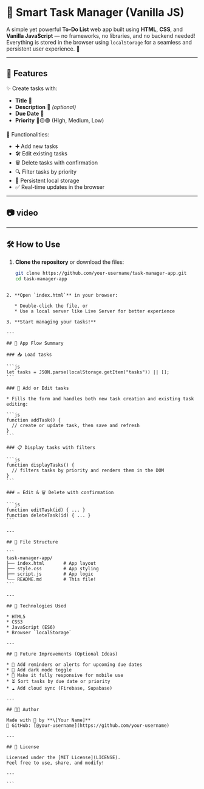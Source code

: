 
# 🧠 Smart Task Manager (Vanilla JS)

A simple yet powerful **To-Do List** web app built using **HTML**, **CSS**, and **Vanilla JavaScript** — no frameworks, no libraries, and no backend needed! Everything is stored in the browser using `localStorage` for a seamless and persistent user experience. 💾

---

## 🚀 Features

✨ Create tasks with:
- **Title** 📝
- **Description** 🧾 *(optional)*
- **Due Date** 📅
- **Priority** 🔴🟡🟢 (High, Medium, Low)

🧩 Functionalities:
- ➕ Add new tasks
- 🛠 Edit existing tasks
- 🗑 Delete tasks with confirmation
- 🔍 Filter tasks by priority
- 💾 Persistent local storage
- ✅ Real-time updates in the browser

---

## 📷 video














---

## 🛠️ How to Use

1. **Clone the repository** or download the files:
   ```bash
   git clone https://github.com/your-username/task-manager-app.git
   cd task-manager-app
````

2. **Open `index.html`** in your browser:

   * Double-click the file, or
   * Use a local server like Live Server for better experience

3. **Start managing your tasks!**

---

## 🧪 App Flow Summary

### 📥 Load tasks

```js
let tasks = JSON.parse(localStorage.getItem("tasks")) || [];
```

### 📝 Add or Edit tasks

* Fills the form and handles both new task creation and existing task editing:

```js
function addTask() {
  // create or update task, then save and refresh
}
```

### 📋 Display tasks with filters

```js
function displayTasks() {
  // filters tasks by priority and renders them in the DOM
}
```

### ✏️ Edit & 🗑 Delete with confirmation

```js
function editTask(id) { ... }
function deleteTask(id) { ... }
```

---

## 📁 File Structure

```
task-manager-app/
├── index.html       # App layout
├── style.css        # App styling
├── script.js        # App logic
└── README.md        # This file!
```

---

## 🧠 Technologies Used

* HTML5
* CSS3
* JavaScript (ES6)
* Browser `localStorage`

---

## 🌟 Future Improvements (Optional Ideas)

* 🔔 Add reminders or alerts for upcoming due dates
* 🌙 Add dark mode toggle
* 📱 Make it fully responsive for mobile use
* ⏳ Sort tasks by due date or priority
* ☁️ Add cloud sync (Firebase, Supabase)

---

## 👨‍💻 Author

Made with 💙 by **\[Your Name]**
📎 GitHub: [@your-username](https://github.com/your-username)

---

## 📄 License

Licensed under the [MIT License](LICENSE).
Feel free to use, share, and modify!

---

```


